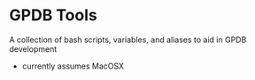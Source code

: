 # GPDB Tools

A collection of bash scripts, variables, and aliases to aid in GPDB development

* currently assumes MacOSX
